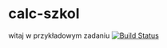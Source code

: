 # calc-szkol
witaj w przykładowym zadaniu
[![Build Status](https://travis-ci.org/agierczak/calc-szkol.svg?branch=master)](https://travis-ci.org/agierczak/calc-szkol)
